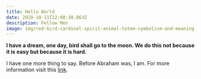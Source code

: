 ```yaml
---
title: Hello World
date: 2020-10-11T22:08:38.863Z
description: Fellow Men
image: img/red-bird-cardinal-spirit-animal-totem-symbolism-and-meaning.jpg
---
```

**I have a dream, one day, bird shall go to the moon. We do this not because it is easy but because it is hard.**

I have one more thing to say. Before Abraham was, I am. For more information visit this [link](http://google.com).